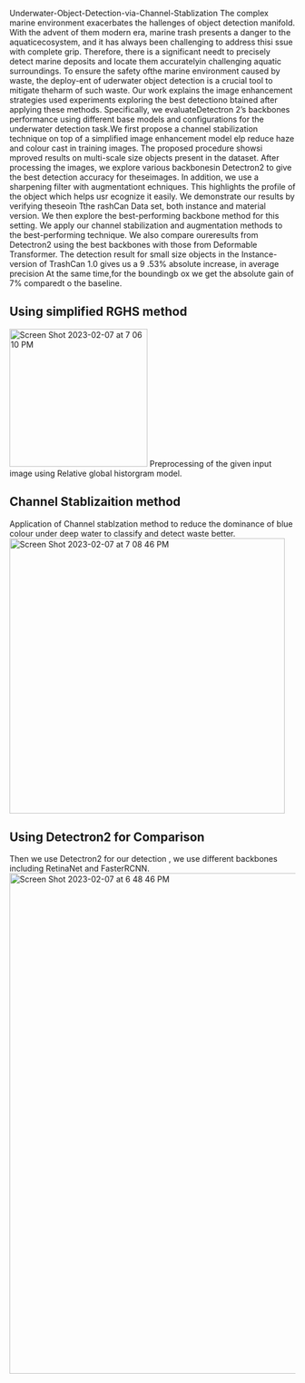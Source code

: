 Underwater-Object-Detection-via-Channel-Stablization
The complex marine environment exacerbates the hallenges of object detection manifold. With the advent of them modern era, marine trash presents a danger to the aquaticecosystem, and it has always been challenging to address thisi ssue with complete grip. Therefore, there is a significant needt to precisely detect marine deposits and locate them accuratelyin challenging aquatic surroundings. To ensure the safety ofthe marine environment caused by waste, the deploy-ent of uderwater object detection is a crucial tool to mitigate theharm of such waste. Our work explains the image enhancement strategies used experiments exploring the best detectiono btained after applying these methods. Specifically, we evaluateDetectron 2’s backbones performance using different base models and configurations for the underwater detection task.We first propose a channel stabilization technique on top of a simplified image enhancement model  elp reduce haze and colour cast in training images. The proposed procedure showsi mproved results on multi-scale size objects present in the dataset. After processing the images, we explore various backbonesin Detectron2 to give the best detection accuracy for theseimages. In addition, we use a sharpening filter with augmentationt echniques. This highlights the profile of the object which helps usr ecognize it easily. We demonstrate our results by verifying theseoin Tthe rashCan Data set, both instance and material version. We then explore the best-performing backbone method for this setting. We apply our channel stabilization and augmentation methods to the best-performing technique. We also compare oureresults from Detectron2 using the best backbones with those from Deformable Transformer. The detection result  for small size objects in the Instance-version of TrashCan 1.0 gives us a 9 .53\% absolute increase, in average precision  At the same time,for the boundingb ox we get the absolute gain of 7\% comparedt o the baseline. 
## Using simplified RGHS method
<img width="243" alt="Screen Shot 2023-02-07 at 7 06 10 PM" src="https://user-images.githubusercontent.com/57188476/217282454-064a850b-547f-472f-a6be-3705045f3f07.png">
Preprocessing of the given input image using Relative global historgram model. 

## Channel Stablizaition method
Application of Channel stablzation method to reduce the dominance of blue colour under deep water to classify and detect waste better.
<img width="485" alt="Screen Shot 2023-02-07 at 7 08 46 PM" src="https://user-images.githubusercontent.com/57188476/217283088-68826e81-27fc-425d-a3bb-755c44d71353.png">



## Using Detectron2 for Comparison
Then we use Detectron2 for our detection , we use different backbones including RetinaNet and FasterRCNN.
<img width="882" alt="Screen Shot 2023-02-07 at 6 48 46 PM" src="https://user-images.githubusercontent.com/57188476/217277849-cc3d6a19-75ad-4310-8ae2-73356e066502.png">

